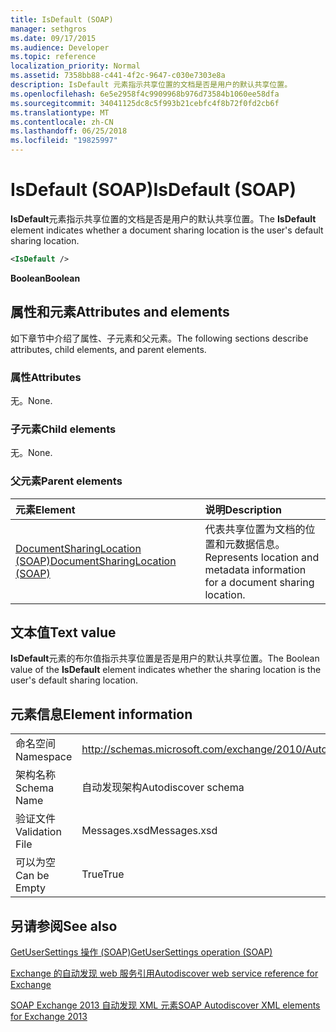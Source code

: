 ```yaml
---
title: IsDefault (SOAP)
manager: sethgros
ms.date: 09/17/2015
ms.audience: Developer
ms.topic: reference
localization_priority: Normal
ms.assetid: 7358bb88-c441-4f2c-9647-c030e7303e8a
description: IsDefault 元素指示共享位置的文档是否是用户的默认共享位置。
ms.openlocfilehash: 6e5e2958f4c9909968b976d73584b1060ee58dfa
ms.sourcegitcommit: 34041125dc8c5f993b21cebfc4f8b72f0fd2cb6f
ms.translationtype: MT
ms.contentlocale: zh-CN
ms.lasthandoff: 06/25/2018
ms.locfileid: "19825997"
---
```

# <a name="isdefault-soap"></a><span data-ttu-id="dcb2d-103">IsDefault (SOAP)</span><span class="sxs-lookup"><span data-stu-id="dcb2d-103">IsDefault (SOAP)</span></span>

<span data-ttu-id="dcb2d-104">**IsDefault**元素指示共享位置的文档是否是用户的默认共享位置。</span><span class="sxs-lookup"><span data-stu-id="dcb2d-104">The **IsDefault** element indicates whether a document sharing location is the user's default sharing location.</span></span> 
  
```XML
<IsDefault /> 
```

 <span data-ttu-id="dcb2d-105">**Boolean**</span><span class="sxs-lookup"><span data-stu-id="dcb2d-105">**Boolean**</span></span>
## <a name="attributes-and-elements"></a><span data-ttu-id="dcb2d-106">属性和元素</span><span class="sxs-lookup"><span data-stu-id="dcb2d-106">Attributes and elements</span></span>

<span data-ttu-id="dcb2d-107">如下章节中介绍了属性、子元素和父元素。</span><span class="sxs-lookup"><span data-stu-id="dcb2d-107">The following sections describe attributes, child elements, and parent elements.</span></span>
  
### <a name="attributes"></a><span data-ttu-id="dcb2d-108">属性</span><span class="sxs-lookup"><span data-stu-id="dcb2d-108">Attributes</span></span>

<span data-ttu-id="dcb2d-109">无。</span><span class="sxs-lookup"><span data-stu-id="dcb2d-109">None.</span></span>
  
### <a name="child-elements"></a><span data-ttu-id="dcb2d-110">子元素</span><span class="sxs-lookup"><span data-stu-id="dcb2d-110">Child elements</span></span>

<span data-ttu-id="dcb2d-111">无。</span><span class="sxs-lookup"><span data-stu-id="dcb2d-111">None.</span></span>
  
### <a name="parent-elements"></a><span data-ttu-id="dcb2d-112">父元素</span><span class="sxs-lookup"><span data-stu-id="dcb2d-112">Parent elements</span></span>

|<span data-ttu-id="dcb2d-113">**元素**</span><span class="sxs-lookup"><span data-stu-id="dcb2d-113">**Element**</span></span>|<span data-ttu-id="dcb2d-114">**说明**</span><span class="sxs-lookup"><span data-stu-id="dcb2d-114">**Description**</span></span>|
|:-----|:-----|
|[<span data-ttu-id="dcb2d-115">DocumentSharingLocation (SOAP)</span><span class="sxs-lookup"><span data-stu-id="dcb2d-115">DocumentSharingLocation (SOAP)</span></span>](documentsharinglocation-soap.md) <br/> |<span data-ttu-id="dcb2d-116">代表共享位置为文档的位置和元数据信息。</span><span class="sxs-lookup"><span data-stu-id="dcb2d-116">Represents location and metadata information for a document sharing location.</span></span>  <br/> |
   
## <a name="text-value"></a><span data-ttu-id="dcb2d-117">文本值</span><span class="sxs-lookup"><span data-stu-id="dcb2d-117">Text value</span></span>

<span data-ttu-id="dcb2d-118">**IsDefault**元素的布尔值指示共享位置是否是用户的默认共享位置。</span><span class="sxs-lookup"><span data-stu-id="dcb2d-118">The Boolean value of the **IsDefault** element indicates whether the sharing location is the user's default sharing location.</span></span> 
  
## <a name="element-information"></a><span data-ttu-id="dcb2d-119">元素信息</span><span class="sxs-lookup"><span data-stu-id="dcb2d-119">Element information</span></span>

|||
|:-----|:-----|
|<span data-ttu-id="dcb2d-120">命名空间</span><span class="sxs-lookup"><span data-stu-id="dcb2d-120">Namespace</span></span>  <br/> |http://schemas.microsoft.com/exchange/2010/Autodiscover  <br/> |
|<span data-ttu-id="dcb2d-121">架构名称</span><span class="sxs-lookup"><span data-stu-id="dcb2d-121">Schema Name</span></span>  <br/> |<span data-ttu-id="dcb2d-122">自动发现架构</span><span class="sxs-lookup"><span data-stu-id="dcb2d-122">Autodiscover schema</span></span>  <br/> |
|<span data-ttu-id="dcb2d-123">验证文件</span><span class="sxs-lookup"><span data-stu-id="dcb2d-123">Validation File</span></span>  <br/> |<span data-ttu-id="dcb2d-124">Messages.xsd</span><span class="sxs-lookup"><span data-stu-id="dcb2d-124">Messages.xsd</span></span>  <br/> |
|<span data-ttu-id="dcb2d-125">可以为空</span><span class="sxs-lookup"><span data-stu-id="dcb2d-125">Can be Empty</span></span>  <br/> |<span data-ttu-id="dcb2d-126">True</span><span class="sxs-lookup"><span data-stu-id="dcb2d-126">True</span></span>  <br/> |
   
## <a name="see-also"></a><span data-ttu-id="dcb2d-127">另请参阅</span><span class="sxs-lookup"><span data-stu-id="dcb2d-127">See also</span></span>



[<span data-ttu-id="dcb2d-128">GetUserSettings 操作 (SOAP)</span><span class="sxs-lookup"><span data-stu-id="dcb2d-128">GetUserSettings operation (SOAP)</span></span>](getusersettings-operation-soap.md)


[<span data-ttu-id="dcb2d-129">Exchange 的自动发现 web 服务引用</span><span class="sxs-lookup"><span data-stu-id="dcb2d-129">Autodiscover web service reference for Exchange</span></span>](autodiscover-web-service-reference-for-exchange.md)
  
[<span data-ttu-id="dcb2d-130">SOAP Exchange 2013 自动发现 XML 元素</span><span class="sxs-lookup"><span data-stu-id="dcb2d-130">SOAP Autodiscover XML elements for Exchange 2013</span></span>](soap-autodiscover-xml-elements-for-exchange-2013.md)

